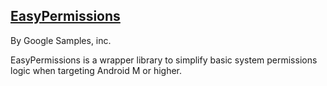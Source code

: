 ## [EasyPermissions ](https://github.com/googlesamples/easypermissions)

By Google Samples, inc.

EasyPermissions is a wrapper library to simplify basic system permissions logic when targeting Android M or higher.
